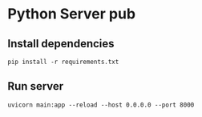 # Python Server pub

## Install dependencies

```
pip install -r requirements.txt
```

## Run server

```
uvicorn main:app --reload --host 0.0.0.0 --port 8000
```
